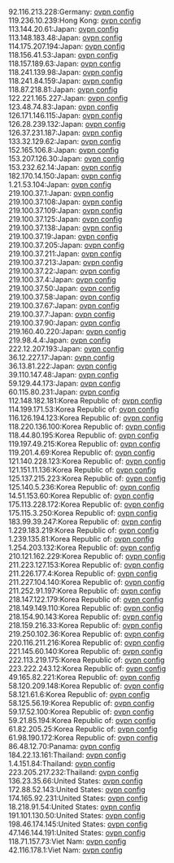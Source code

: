 92.116.213.228:Germany: [ovpn config](vpn/92_116_213_228.ovpn)  
119.236.10.239:Hong Kong: [ovpn config](vpn/119_236_10_239.ovpn)  
113.144.20.61:Japan: [ovpn config](vpn/113_144_20_61.ovpn)  
113.148.183.48:Japan: [ovpn config](vpn/113_148_183_48.ovpn)  
114.175.207.194:Japan: [ovpn config](vpn/114_175_207_194.ovpn)  
118.156.41.53:Japan: [ovpn config](vpn/118_156_41_53.ovpn)  
118.157.189.63:Japan: [ovpn config](vpn/118_157_189_63.ovpn)  
118.241.139.98:Japan: [ovpn config](vpn/118_241_139_98.ovpn)  
118.241.84.159:Japan: [ovpn config](vpn/118_241_84_159.ovpn)  
118.87.218.81:Japan: [ovpn config](vpn/118_87_218_81.ovpn)  
122.221.165.227:Japan: [ovpn config](vpn/122_221_165_227.ovpn)  
123.48.74.83:Japan: [ovpn config](vpn/123_48_74_83.ovpn)  
126.171.146.115:Japan: [ovpn config](vpn/126_171_146_115.ovpn)  
126.28.239.132:Japan: [ovpn config](vpn/126_28_239_132.ovpn)  
126.37.231.187:Japan: [ovpn config](vpn/126_37_231_187.ovpn)  
133.32.129.62:Japan: [ovpn config](vpn/133_32_129_62.ovpn)  
152.165.106.8:Japan: [ovpn config](vpn/152_165_106_8.ovpn)  
153.207.126.30:Japan: [ovpn config](vpn/153_207_126_30.ovpn)  
153.232.62.14:Japan: [ovpn config](vpn/153_232_62_14.ovpn)  
182.170.14.150:Japan: [ovpn config](vpn/182_170_14_150.ovpn)  
1.21.53.104:Japan: [ovpn config](vpn/1_21_53_104.ovpn)  
219.100.37.1:Japan: [ovpn config](vpn/219_100_37_1.ovpn)  
219.100.37.108:Japan: [ovpn config](vpn/219_100_37_108.ovpn)  
219.100.37.109:Japan: [ovpn config](vpn/219_100_37_109.ovpn)  
219.100.37.125:Japan: [ovpn config](vpn/219_100_37_125.ovpn)  
219.100.37.138:Japan: [ovpn config](vpn/219_100_37_138.ovpn)  
219.100.37.19:Japan: [ovpn config](vpn/219_100_37_19.ovpn)  
219.100.37.205:Japan: [ovpn config](vpn/219_100_37_205.ovpn)  
219.100.37.211:Japan: [ovpn config](vpn/219_100_37_211.ovpn)  
219.100.37.213:Japan: [ovpn config](vpn/219_100_37_213.ovpn)  
219.100.37.22:Japan: [ovpn config](vpn/219_100_37_22.ovpn)  
219.100.37.4:Japan: [ovpn config](vpn/219_100_37_4.ovpn)  
219.100.37.50:Japan: [ovpn config](vpn/219_100_37_50.ovpn)  
219.100.37.58:Japan: [ovpn config](vpn/219_100_37_58.ovpn)  
219.100.37.67:Japan: [ovpn config](vpn/219_100_37_67.ovpn)  
219.100.37.7:Japan: [ovpn config](vpn/219_100_37_7.ovpn)  
219.100.37.90:Japan: [ovpn config](vpn/219_100_37_90.ovpn)  
219.160.40.220:Japan: [ovpn config](vpn/219_160_40_220.ovpn)  
219.98.4.4:Japan: [ovpn config](vpn/219_98_4_4.ovpn)  
222.12.207.193:Japan: [ovpn config](vpn/222_12_207_193.ovpn)  
36.12.227.17:Japan: [ovpn config](vpn/36_12_227_17.ovpn)  
36.13.81.222:Japan: [ovpn config](vpn/36_13_81_222.ovpn)  
39.110.147.48:Japan: [ovpn config](vpn/39_110_147_48.ovpn)  
59.129.44.173:Japan: [ovpn config](vpn/59_129_44_173.ovpn)  
60.115.80.231:Japan: [ovpn config](vpn/60_115_80_231.ovpn)  
112.148.182.181:Korea Republic of: [ovpn config](vpn/112_148_182_181.ovpn)  
114.199.171.53:Korea Republic of: [ovpn config](vpn/114_199_171_53.ovpn)  
116.126.194.123:Korea Republic of: [ovpn config](vpn/116_126_194_123.ovpn)  
118.220.136.100:Korea Republic of: [ovpn config](vpn/118_220_136_100.ovpn)  
118.44.80.195:Korea Republic of: [ovpn config](vpn/118_44_80_195.ovpn)  
119.197.49.215:Korea Republic of: [ovpn config](vpn/119_197_49_215.ovpn)  
119.201.4.69:Korea Republic of: [ovpn config](vpn/119_201_4_69.ovpn)  
121.140.228.123:Korea Republic of: [ovpn config](vpn/121_140_228_123.ovpn)  
121.151.11.136:Korea Republic of: [ovpn config](vpn/121_151_11_136.ovpn)  
125.137.215.223:Korea Republic of: [ovpn config](vpn/125_137_215_223.ovpn)  
125.140.5.236:Korea Republic of: [ovpn config](vpn/125_140_5_236.ovpn)  
14.51.153.60:Korea Republic of: [ovpn config](vpn/14_51_153_60.ovpn)  
175.113.228.172:Korea Republic of: [ovpn config](vpn/175_113_228_172.ovpn)  
175.115.3.250:Korea Republic of: [ovpn config](vpn/175_115_3_250.ovpn)  
183.99.39.247:Korea Republic of: [ovpn config](vpn/183_99_39_247.ovpn)  
1.229.183.219:Korea Republic of: [ovpn config](vpn/1_229_183_219.ovpn)  
1.239.135.81:Korea Republic of: [ovpn config](vpn/1_239_135_81.ovpn)  
1.254.203.132:Korea Republic of: [ovpn config](vpn/1_254_203_132.ovpn)  
210.121.162.229:Korea Republic of: [ovpn config](vpn/210_121_162_229.ovpn)  
211.223.127.153:Korea Republic of: [ovpn config](vpn/211_223_127_153.ovpn)  
211.226.177.4:Korea Republic of: [ovpn config](vpn/211_226_177_4.ovpn)  
211.227.104.140:Korea Republic of: [ovpn config](vpn/211_227_104_140.ovpn)  
211.252.91.197:Korea Republic of: [ovpn config](vpn/211_252_91_197.ovpn)  
218.147.122.179:Korea Republic of: [ovpn config](vpn/218_147_122_179.ovpn)  
218.149.149.110:Korea Republic of: [ovpn config](vpn/218_149_149_110.ovpn)  
218.154.90.143:Korea Republic of: [ovpn config](vpn/218_154_90_143.ovpn)  
218.159.216.33:Korea Republic of: [ovpn config](vpn/218_159_216_33.ovpn)  
219.250.102.36:Korea Republic of: [ovpn config](vpn/219_250_102_36.ovpn)  
220.116.211.216:Korea Republic of: [ovpn config](vpn/220_116_211_216.ovpn)  
221.145.60.140:Korea Republic of: [ovpn config](vpn/221_145_60_140.ovpn)  
222.113.219.175:Korea Republic of: [ovpn config](vpn/222_113_219_175.ovpn)  
223.222.243.12:Korea Republic of: [ovpn config](vpn/223_222_243_12.ovpn)  
49.165.82.221:Korea Republic of: [ovpn config](vpn/49_165_82_221.ovpn)  
58.120.209.148:Korea Republic of: [ovpn config](vpn/58_120_209_148.ovpn)  
58.121.61.6:Korea Republic of: [ovpn config](vpn/58_121_61_6.ovpn)  
58.125.56.19:Korea Republic of: [ovpn config](vpn/58_125_56_19.ovpn)  
59.17.52.100:Korea Republic of: [ovpn config](vpn/59_17_52_100.ovpn)  
59.21.85.194:Korea Republic of: [ovpn config](vpn/59_21_85_194.ovpn)  
61.82.205.25:Korea Republic of: [ovpn config](vpn/61_82_205_25.ovpn)  
61.98.190.172:Korea Republic of: [ovpn config](vpn/61_98_190_172.ovpn)  
86.48.12.70:Panama: [ovpn config](vpn/86_48_12_70.ovpn)  
184.22.13.161:Thailand: [ovpn config](vpn/184_22_13_161.ovpn)  
1.4.151.84:Thailand: [ovpn config](vpn/1_4_151_84.ovpn)  
223.205.217.232:Thailand: [ovpn config](vpn/223_205_217_232.ovpn)  
136.23.35.66:United States: [ovpn config](vpn/136_23_35_66.ovpn)  
172.88.52.143:United States: [ovpn config](vpn/172_88_52_143.ovpn)  
174.165.92.231:United States: [ovpn config](vpn/174_165_92_231.ovpn)  
18.218.91.54:United States: [ovpn config](vpn/18_218_91_54.ovpn)  
191.101.130.50:United States: [ovpn config](vpn/191_101_130_50.ovpn)  
198.46.174.145:United States: [ovpn config](vpn/198_46_174_145.ovpn)  
47.146.144.191:United States: [ovpn config](vpn/47_146_144_191.ovpn)  
118.71.157.73:Viet Nam: [ovpn config](vpn/118_71_157_73.ovpn)  
42.116.178.1:Viet Nam: [ovpn config](vpn/42_116_178_1.ovpn)  
